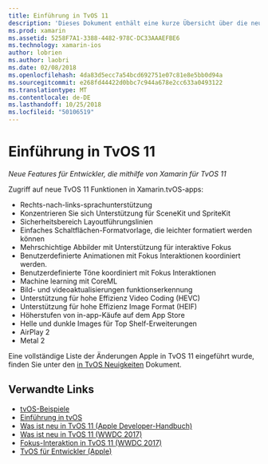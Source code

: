 ```yaml
---
title: Einführung in TvOS 11
description: 'Dieses Dokument enthält eine kurze Übersicht über die neuen Funktionen von Xamarin-Entwickler in TvOS 11 und Links zu Apple: Anmerkungen zu dieser Version.'
ms.prod: xamarin
ms.assetid: 5258F7A1-3388-4482-978C-DC33AAAEFBE6
ms.technology: xamarin-ios
author: lobrien
ms.author: laobri
ms.date: 02/08/2018
ms.openlocfilehash: 4da83d5ecc7a54bcd692751e07c81e8e5bb0d94a
ms.sourcegitcommit: e268fd44422d0bbc7c944a678e2cc633a0493122
ms.translationtype: MT
ms.contentlocale: de-DE
ms.lasthandoff: 10/25/2018
ms.locfileid: "50106519"
---
```

# <a name="introduction-to-tvos-11"></a>Einführung in TvOS 11

_Neue Features für Entwickler, die mithilfe von Xamarin für TvOS 11_

Zugriff auf neue TvOS 11 Funktionen in Xamarin.tvOS-apps:

- Rechts-nach-links-sprachunterstützung 
- Konzentrieren Sie sich Unterstützung für SceneKit und SpriteKit
- Sicherheitsbereich Layoutführungslinien 
- Einfaches Schaltflächen-Formatvorlage, die leichter formatiert werden können
- Mehrschichtige Abbilder mit Unterstützung für interaktive Fokus
- Benutzerdefinierte Animationen mit Fokus Interaktionen koordiniert werden.
- Benutzerdefinierte Töne koordiniert mit Fokus Interaktionen
- Machine learning mit CoreML
- Bild- und videoaktualisierungen funktionserkennung
- Unterstützung für hohe Effizienz Video Coding (HEVC)
- Unterstützung für hohe Effizienz Image Format (HEIF)
- Höherstufen von in-app-Käufe auf dem App Store
- Helle und dunkle Images für Top Shelf-Erweiterungen
- AirPlay 2
- Metal 2

Eine vollständige Liste der Änderungen Apple in TvOS 11 eingeführt wurde, finden Sie unter den [in TvOS Neuigkeiten](https://developer.apple.com/library/content/releasenotes/General/WhatsNewinTVOS/Articles/tvOS_11_0.html) Dokument.

## <a name="related-links"></a>Verwandte Links

- [tvOS-Beispiele](https://developer.xamarin.com/samples/tvos/all/)
- [Einführung in tvOS](~/ios/tvos/index.md)
- [Was ist neu in TvOS 11 (Apple Developer-Handbuch)](https://developer.apple.com/library/content/releasenotes/General/WhatsNewinTVOS/Articles/tvOS_11_0.html)
- [Was ist neu in TvOS 11 (WWDC 2017)](https://developer.apple.com/videos/play/wwdc2017/209/)
- [Fokus-Interaktion in TvOS 11 (WWDC 2017)](https://developer.apple.com/videos/play/wwdc2017/224/)
- [TvOS für Entwickler (Apple)](https://developer.apple.com/tvos/)

